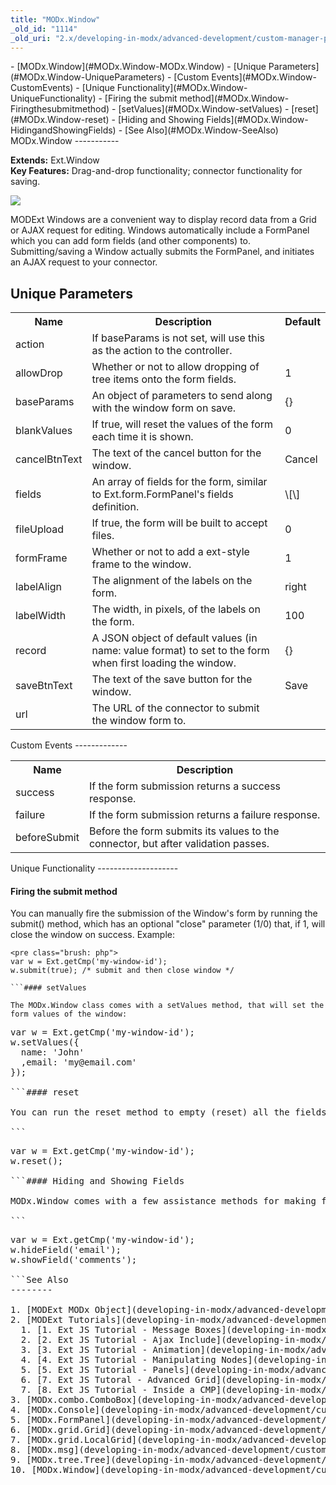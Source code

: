 ```yaml
---
title: "MODx.Window"
_old_id: "1114"
_old_uri: "2.x/developing-in-modx/advanced-development/custom-manager-pages/modext/modx.window"
---
```


<div>- [MODx.Window](#MODx.Window-MODx.Window)
- [Unique Parameters](#MODx.Window-UniqueParameters)
- [Custom Events](#MODx.Window-CustomEvents)
- [Unique Functionality](#MODx.Window-UniqueFunctionality)
  - [Firing the submit method](#MODx.Window-Firingthesubmitmethod)
  - [setValues](#MODx.Window-setValues)
  - [reset](#MODx.Window-reset)
  - [Hiding and Showing Fields](#MODx.Window-HidingandShowingFields)
- [See Also](#MODx.Window-SeeAlso)

</div>MODx.Window
-----------

**Extends:** Ext.Window   
**Key Features:** Drag-and-drop functionality; connector functionality for saving.

![](/download/attachments/18678082/modx-window.png?version=1&modificationDate=1303411582000)

MODExt Windows are a convenient way to display record data from a Grid or AJAX request for editing. Windows automatically include a FormPanel which you can add form fields (and other components) to. Submitting/saving a Window actually submits the FormPanel, and initiates an AJAX request to your connector.

Unique Parameters
-----------------

<table><tbody><tr><th>Name</th><th>Description</th><th>Default</th></tr><tr><td>action</td><td>If baseParams is not set, will use this as the action to the controller.</td><td> </td></tr><tr><td>allowDrop</td><td>Whether or not to allow dropping of tree items onto the form fields.</td><td>1</td></tr><tr><td>baseParams</td><td>An object of parameters to send along with the window form on save.</td><td>{}</td></tr><tr><td>blankValues</td><td>If true, will reset the values of the form each time it is shown.</td><td>0</td></tr><tr><td>cancelBtnText</td><td>The text of the cancel button for the window.</td><td>Cancel</td></tr><tr><td>fields</td><td>An array of fields for the form, similar to Ext.form.FormPanel's fields definition.</td><td>\[\]</td></tr><tr><td>fileUpload</td><td>If true, the form will be built to accept files.</td><td>0</td></tr><tr><td>formFrame</td><td>Whether or not to add a ext-style frame to the window.</td><td>1</td></tr><tr><td>labelAlign</td><td>The alignment of the labels on the form.</td><td>right</td></tr><tr><td>labelWidth</td><td>The width, in pixels, of the labels on the form.</td><td>100</td></tr><tr><td>record</td><td>A JSON object of default values (in name: value format) to set to the form when first loading the window.</td><td>{}</td></tr><tr><td>saveBtnText</td><td>The text of the save button for the window.</td><td>Save</td></tr><tr><td>url</td><td>The URL of the connector to submit the window form to.</td><td> </td></tr></tbody></table>Custom Events
-------------

<table><tbody><tr><th>Name</th><th>Description</th></tr><tr><td>success</td><td>If the form submission returns a success response.</td></tr><tr><td>failure</td><td>If the form submission returns a failure response.</td></tr><tr><td>beforeSubmit</td><td>Before the form submits its values to the connector, but after validation passes.</td></tr></tbody></table>Unique Functionality
--------------------

#### Firing the submit method

You can manually fire the submission of the Window's form by running the submit() method, which has an optional "close" parameter (1/0) that, if 1, will close the window on success. Example:

```
<pre class="brush: php">
var w = Ext.getCmp('my-window-id');
w.submit(true); /* submit and then close window */

```#### setValues

The MODx.Window class comes with a setValues method, that will set the form values of the window:

```
<pre class="brush: php">
var w = Ext.getCmp('my-window-id');
w.setValues({ 
  name: 'John'
  ,email: 'my@email.com'
});

```#### reset

You can run the reset method to empty (reset) all the fields on the form:

```
<pre class="brush: php">
var w = Ext.getCmp('my-window-id');
w.reset();

```#### Hiding and Showing Fields

MODx.Window comes with a few assistance methods for making fields in its forms visible or hidden:

```
<pre class="brush: php">
var w = Ext.getCmp('my-window-id');
w.hideField('email');
w.showField('comments');

```See Also
--------

1. [MODExt MODx Object](developing-in-modx/advanced-development/custom-manager-pages/modext/modext-modx-object)
2. [MODExt Tutorials](developing-in-modx/advanced-development/custom-manager-pages/modext/modext-tutorials)
  1. [1. Ext JS Tutorial - Message Boxes](developing-in-modx/advanced-development/custom-manager-pages/modext/modext-tutorials/1.-ext-js-tutorial-message-boxes)
  2. [2. Ext JS Tutorial - Ajax Include](developing-in-modx/advanced-development/custom-manager-pages/modext/modext-tutorials/2.-ext-js-tutorial-ajax-include)
  3. [3. Ext JS Tutorial - Animation](developing-in-modx/advanced-development/custom-manager-pages/modext/modext-tutorials/3.-ext-js-tutorial-animation)
  4. [4. Ext JS Tutorial - Manipulating Nodes](developing-in-modx/advanced-development/custom-manager-pages/modext/modext-tutorials/4.-ext-js-tutorial-manipulating-nodes)
  5. [5. Ext JS Tutorial - Panels](developing-in-modx/advanced-development/custom-manager-pages/modext/modext-tutorials/5.-ext-js-tutorial-panels)
  6. [7. Ext JS Tutoral - Advanced Grid](developing-in-modx/advanced-development/custom-manager-pages/modext/modext-tutorials/7.-ext-js-tutoral-advanced-grid)
  7. [8. Ext JS Tutorial - Inside a CMP](developing-in-modx/advanced-development/custom-manager-pages/modext/modext-tutorials/8.-ext-js-tutorial-inside-a-cmp)
3. [MODx.combo.ComboBox](developing-in-modx/advanced-development/custom-manager-pages/modext/modx.combo.combobox)
4. [MODx.Console](developing-in-modx/advanced-development/custom-manager-pages/modext/modx.console)
5. [MODx.FormPanel](developing-in-modx/advanced-development/custom-manager-pages/modext/modx.formpanel)
6. [MODx.grid.Grid](developing-in-modx/advanced-development/custom-manager-pages/modext/modx.grid.grid)
7. [MODx.grid.LocalGrid](developing-in-modx/advanced-development/custom-manager-pages/modext/modx.grid.localgrid)
8. [MODx.msg](developing-in-modx/advanced-development/custom-manager-pages/modext/modx.msg)
9. [MODx.tree.Tree](developing-in-modx/advanced-development/custom-manager-pages/modext/modx.tree.tree)
10. [MODx.Window](developing-in-modx/advanced-development/custom-manager-pages/modext/modx.window)